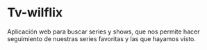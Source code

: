# Tv-wilflix
Aplicación web para buscar series y shows, que nos permite hacer seguimiento de nuestras series favoritas y las que hayamos visto.
